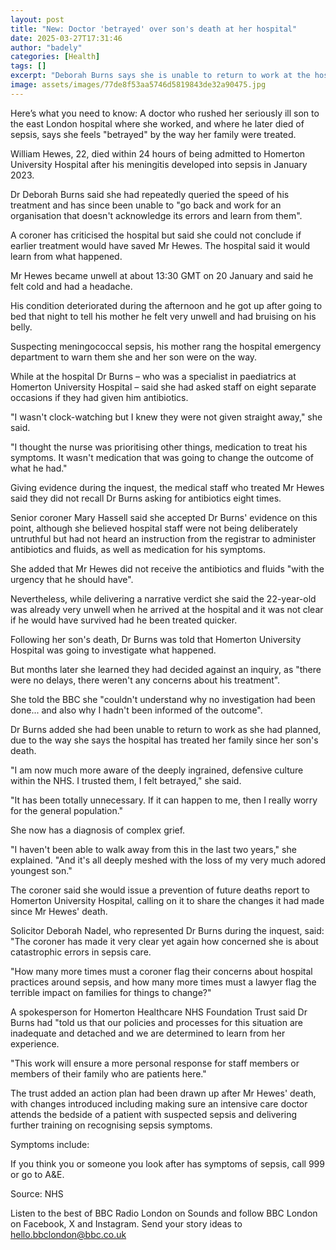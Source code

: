```yaml
---
layout: post
title: "New: Doctor 'betrayed' over son's death at her hospital"
date: 2025-03-27T17:31:46
author: "badely"
categories: [Health]
tags: []
excerpt: "Deborah Burns says she is unable to return to work at the hospital after the death of her son, William Hewes."
image: assets/images/77de8f53aa5746d5819843de32a90475.jpg
---
```


Here’s what you need to know: A doctor who rushed her seriously ill son to the east London hospital where she worked, and where he later died of sepsis, says she feels "betrayed" by the way her family were treated.

William Hewes, 22, died within 24 hours of being admitted to Homerton University Hospital after his meningitis developed into sepsis in January 2023.

Dr Deborah Burns said she had repeatedly queried the speed of his treatment and has since been unable to "go back and work for an organisation that doesn't acknowledge its errors and learn from them".

A coroner has criticised the hospital but said she could not conclude if earlier treatment would have saved Mr Hewes. The hospital said it would learn from what happened.

Mr Hewes became unwell at about 13:30 GMT on 20 January and said he felt cold and had a headache.

His condition deteriorated during the afternoon and he got up after going to bed that night to tell his mother he felt very unwell and had bruising on his belly.

Suspecting meningococcal sepsis, his mother rang the hospital emergency department to warn them she and her son were on the way.

While at the hospital Dr Burns – who was a specialist in paediatrics at Homerton University Hospital – said she had asked staff on eight separate occasions if they had given him antibiotics.

"I wasn't clock-watching but I knew they were not given straight away," she said.

"I thought the nurse was prioritising other things, medication to treat his symptoms.  It wasn't medication that was going to change the outcome of what he had."

Giving evidence during the inquest, the medical staff who treated Mr Hewes said they did not recall Dr Burns asking for antibiotics eight times.

Senior coroner Mary Hassell said she accepted Dr Burns' evidence on this point, although she believed hospital staff were not being deliberately untruthful but had not heard an instruction from the registrar to administer antibiotics and fluids, as well as medication for his symptoms.

She added that Mr Hewes did not receive the antibiotics and fluids "with the urgency that he should have".

Nevertheless, while delivering a narrative verdict she said the 22-year-old was already very unwell when he arrived at the hospital and it was not clear if he would have survived had he been treated quicker.

Following her son's death, Dr Burns was told that Homerton University Hospital was going to investigate what happened.  

But months later she learned they had decided against an inquiry, as "there were no delays, there weren't any concerns about his treatment". 

She told the BBC she "couldn't understand why no investigation had been done... and also why I hadn't been informed of the outcome".

Dr Burns added she had been unable to return to work as she had planned, due to the way she says the hospital has treated her family since her son's death.  

"I am now much more aware of the deeply ingrained, defensive culture within the NHS. I trusted them, I felt betrayed," she said.

"It has been totally unnecessary. If it can happen to me, then I really worry for the general population."

She now has a diagnosis of complex grief. 

"I haven't been able to walk away from this in the last two years," she explained. "And it's all deeply meshed with the loss of my very much adored youngest son."

The coroner said she would issue a prevention of future deaths report to Homerton University Hospital, calling on it to share the changes it had made since Mr Hewes' death.

Solicitor Deborah Nadel, who represented Dr Burns during the inquest, said: "The coroner has made it very clear yet again how concerned she is about catastrophic errors in sepsis care. 

"How many more times must a coroner flag their concerns about hospital practices around sepsis, and how many more times must a lawyer flag the terrible impact on families for things to change?"

A spokesperson for Homerton Healthcare NHS Foundation Trust said Dr Burns had "told us that our policies and processes for this situation are inadequate and detached and we are determined to learn from her experience.

"This work will ensure a more personal response for staff members or members of their family who are patients here."

The trust added an action plan had been drawn up after Mr Hewes' death, with changes introduced including making sure an intensive care doctor attends the bedside of a patient with suspected sepsis and delivering further training on recognising sepsis symptoms.

Symptoms include:

If you think you or someone you look after has symptoms of sepsis, call 999 or go to A&E.

Source: NHS

Listen to the best of BBC Radio London on Sounds and follow BBC London on Facebook, X and Instagram. Send your story ideas to hello.bbclondon@bbc.co.uk

